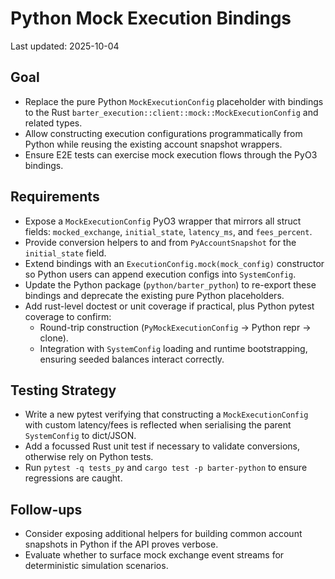 # Python Mock Execution Bindings

Last updated: 2025-10-04

## Goal
- Replace the pure Python `MockExecutionConfig` placeholder with bindings to the Rust `barter_execution::client::mock::MockExecutionConfig` and related types.
- Allow constructing execution configurations programmatically from Python while reusing the existing account snapshot wrappers.
- Ensure E2E tests can exercise mock execution flows through the PyO3 bindings.

## Requirements
- Expose a `MockExecutionConfig` PyO3 wrapper that mirrors all struct fields: `mocked_exchange`, `initial_state`, `latency_ms`, and `fees_percent`.
- Provide conversion helpers to and from `PyAccountSnapshot` for the `initial_state` field.
- Extend bindings with an `ExecutionConfig.mock(mock_config)` constructor so Python users can append execution configs into `SystemConfig`.
- Update the Python package (`python/barter_python`) to re-export these bindings and deprecate the existing pure Python placeholders.
- Add rust-level doctest or unit coverage if practical, plus Python pytest coverage to confirm:
  - Round-trip construction (`PyMockExecutionConfig` -> Python repr -> clone).
  - Integration with `SystemConfig` loading and runtime bootstrapping, ensuring seeded balances interact correctly.

## Testing Strategy
- Write a new pytest verifying that constructing a `MockExecutionConfig` with custom latency/fees is reflected when serialising the parent `SystemConfig` to dict/JSON.
- Add a focussed Rust unit test if necessary to validate conversions, otherwise rely on Python tests.
- Run `pytest -q tests_py` and `cargo test -p barter-python` to ensure regressions are caught.

## Follow-ups
- Consider exposing additional helpers for building common account snapshots in Python if the API proves verbose.
- Evaluate whether to surface mock exchange event streams for deterministic simulation scenarios.
